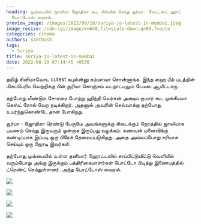 ```yaml
---
heading: மும்பையில் ஜாலியா ஜோதிகா கூட சில்லிங் செய்த சூர்யா. லேட்டஸ்ட் ஹாட்
  போட்டோஸ் வைரல்.
preview_image: /images/2022/08/10/suriya-jo-latest-in-mumbai.jpeg
image_resize: /cdn-cgi/image/w=640,fit=scale-down,q=80,f=auto
categories: cinema
authors: Santhosh
tags:
  - Suriya
title: suriya-jo-latest-in-mumbai
date: 2022-08-10 07:14:45 +0530
---
```

தமிழ் சினிமாவோட cutest கபுல்ன்னு சும்மாவா சொன்னாங்க. இந்த ஹை பீம் படத்தின் மிகப்பெரிய வெற்றிக்கு பின் சூரியா கொஞ்சம் வடநாட்டிலும் பேமஸ் ஆயிட்டாரு.

தற்போது மீண்டும் சோரரை போற்று ஹிந்தி வெர்சன் அக்ஷய் குமார் கூட முக்கியமா கெஸ்ட் ரோல் வேற நடிக்கிறார். அதனால் அவரின் செல்வாக்கு தற்போது உயர்ந்துகொண்டே தான் போகிறது.

சூர்யா - ஜோதிகா ரெண்டு பேருமே அவங்களுக்கு கிடைக்கும் நேரத்தில் ஜாலியாக பயணம் செய்து இருவரும் ஒன்றாக இருப்பது வழக்கம். கணவன் மனைவிக்கு கண்டிப்பாக இப்படி ஒரு பிரேக் தேவைப்படுகிறது. அதை அவ்வப்போது சரியாக செய்யும் ஒரு ஜோடி இவர்கள்.

தற்போது மும்பையில் உள்ள தனியார் ஹோட்டலில் சாப்பிட்டுவிட்டு வெளியில் வரும்போது அங்கு இருக்கும் பத்திரிகையாளர்கள் போட்டோ பிடித்து இணையத்தில் ட்ரெண்ட் செய்துள்ளனர். அந்த போட்டோஸ் வைரல்.

![](/images/2022/08/10/auriya-jo-latest.jpeg)

![](/images/2022/08/10/suriya-jo-latest-1.jpeg)

![](/images/2022/08/10/suriya-jo-latest-2.jpeg)

![](/images/2022/08/10/suriya-jo-latest-3.jpeg)